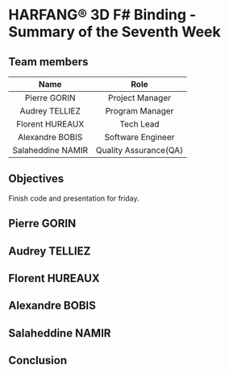 # HARFANG® 3D F# Binding - Summary of the Seventh Week

## Team members

| Name | Role |
| :---: | :---: |
| Pierre GORIN | Project Manager |
| Audrey TELLIEZ | Program Manager |
| Florent HUREAUX | Tech Lead |
| Alexandre BOBIS | Software Engineer |
| Salaheddine NAMIR | Quality Assurance(QA) |

## Objectives

Finish code and presentation for friday.

## Pierre GORIN

## Audrey TELLIEZ

## Florent HUREAUX

## Alexandre BOBIS

## Salaheddine NAMIR

## Conclusion
